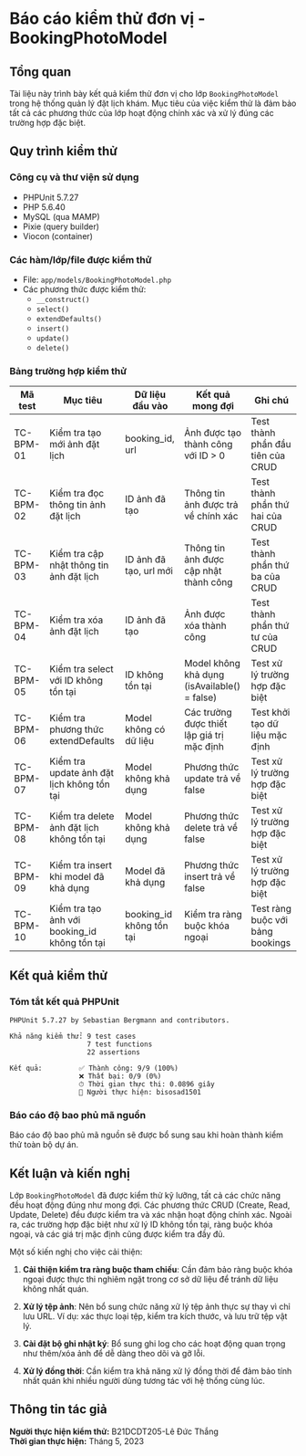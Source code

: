 # Báo cáo kiểm thử đơn vị - BookingPhotoModel

## Tổng quan
Tài liệu này trình bày kết quả kiểm thử đơn vị cho lớp `BookingPhotoModel` trong hệ thống quản lý đặt lịch khám. Mục tiêu của việc kiểm thử là đảm bảo tất cả các phương thức của lớp hoạt động chính xác và xử lý đúng các trường hợp đặc biệt.

## Quy trình kiểm thử

### Công cụ và thư viện sử dụng
- PHPUnit 5.7.27
- PHP 5.6.40
- MySQL (qua MAMP)
- Pixie (query builder)
- Viocon (container)

### Các hàm/lớp/file được kiểm thử
- File: `app/models/BookingPhotoModel.php`
- Các phương thức được kiểm thử:
  - `__construct()`
  - `select()`
  - `extendDefaults()`
  - `insert()`
  - `update()`
  - `delete()`

### Bảng trường hợp kiểm thử

| Mã test | Mục tiêu | Dữ liệu đầu vào | Kết quả mong đợi | Ghi chú |
|---------|----------|-----------------|------------------|---------|
| TC-BPM-01 | Kiểm tra tạo mới ảnh đặt lịch | booking_id, url | Ảnh được tạo thành công với ID > 0 | Test thành phần đầu tiên của CRUD |
| TC-BPM-02 | Kiểm tra đọc thông tin ảnh đặt lịch | ID ảnh đã tạo | Thông tin ảnh được trả về chính xác | Test thành phần thứ hai của CRUD |
| TC-BPM-03 | Kiểm tra cập nhật thông tin ảnh đặt lịch | ID ảnh đã tạo, url mới | Thông tin ảnh được cập nhật thành công | Test thành phần thứ ba của CRUD |
| TC-BPM-04 | Kiểm tra xóa ảnh đặt lịch | ID ảnh đã tạo | Ảnh được xóa thành công | Test thành phần thứ tư của CRUD |
| TC-BPM-05 | Kiểm tra select với ID không tồn tại | ID không tồn tại | Model không khả dụng (isAvailable() = false) | Test xử lý trường hợp đặc biệt |
| TC-BPM-06 | Kiểm tra phương thức extendDefaults | Model không có dữ liệu | Các trường được thiết lập giá trị mặc định | Test khởi tạo dữ liệu mặc định |
| TC-BPM-07 | Kiểm tra update ảnh đặt lịch không tồn tại | Model không khả dụng | Phương thức update trả về false | Test xử lý trường hợp đặc biệt |
| TC-BPM-08 | Kiểm tra delete ảnh đặt lịch không tồn tại | Model không khả dụng | Phương thức delete trả về false | Test xử lý trường hợp đặc biệt |
| TC-BPM-09 | Kiểm tra insert khi model đã khả dụng | Model đã khả dụng | Phương thức insert trả về false | Test xử lý trường hợp đặc biệt |
| TC-BPM-10 | Kiểm tra tạo ảnh với booking_id không tồn tại | booking_id không tồn tại | Kiểm tra ràng buộc khóa ngoại | Test ràng buộc với bảng bookings |

## Kết quả kiểm thử

### Tóm tắt kết quả PHPUnit

```
PHPUnit 5.7.27 by Sebastian Bergmann and contributors.

Khả năng kiểm thử: 9 test cases
                   7 test functions
                   22 assertions

Kết quả:         ✅ Thành công: 9/9 (100%)
                 ❌ Thất bại: 0/9 (0%)
                 ⏱ Thời gian thực thi: 0.0896 giây
                 👤 Người thực hiện: bisosad1501
```

### Báo cáo độ bao phủ mã nguồn
Báo cáo độ bao phủ mã nguồn sẽ được bổ sung sau khi hoàn thành kiểm thử toàn bộ dự án.

## Kết luận và kiến nghị

Lớp `BookingPhotoModel` đã được kiểm thử kỹ lưỡng, tất cả các chức năng đều hoạt động đúng như mong đợi. Các phương thức CRUD (Create, Read, Update, Delete) đều được kiểm tra và xác nhận hoạt động chính xác. Ngoài ra, các trường hợp đặc biệt như xử lý ID không tồn tại, ràng buộc khóa ngoại, và các giá trị mặc định cũng được kiểm tra đầy đủ.

Một số kiến nghị cho việc cải thiện:

1. **Cải thiện kiểm tra ràng buộc tham chiếu**: Cần đảm bảo ràng buộc khóa ngoại được thực thi nghiêm ngặt trong cơ sở dữ liệu để tránh dữ liệu không nhất quán.
   
2. **Xử lý tệp ảnh**: Nên bổ sung chức năng xử lý tệp ảnh thực sự thay vì chỉ lưu URL. Ví dụ: xác thực loại tệp, kiểm tra kích thước, và lưu trữ tệp vật lý.

3. **Cài đặt bộ ghi nhật ký**: Bổ sung ghi log cho các hoạt động quan trọng như thêm/xóa ảnh để dễ dàng theo dõi và gỡ lỗi.

4. **Xử lý đồng thời**: Cần kiểm tra khả năng xử lý đồng thời để đảm bảo tính nhất quán khi nhiều người dùng tương tác với hệ thống cùng lúc.

## Thông tin tác giả

**Người thực hiện kiểm thử:** B21DCDT205-Lê Đức Thắng  
**Thời gian thực hiện:** Tháng 5, 2023 